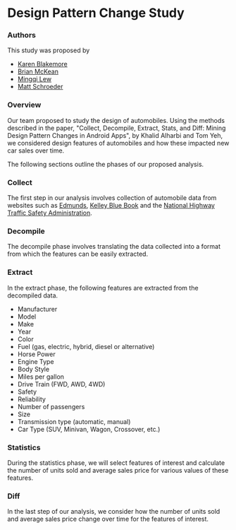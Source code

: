 # Design Pattern Change Study

### Authors

This study was proposed by
* [Karen Blakemore](https://github.com/kjblakemore)
* [Brian McKean](https://github.com/co-bri)
* [Mingqi Lew](https://github.com/Malaokia)
* [Matt Schroeder](https://github.com/mattschroeder97)

### Overview

Our team proposed to study the design of automobiles.  Using the methods described in the paper, "Collect, Decompile, Extract, Stats, and Diff: Mining Design Pattern Changes in Android Apps", by Khalid Alharbi and Tom Yeh, we considered design features of automobiles and how these impacted new car sales over time.

The following sections outline the phases of our proposed analysis.

### Collect

The first step in our analysis involves collection of automobile data from websites such as [Edmunds](http://www.edmunds.com), [Kelley Blue Book](http://www.kbb.com) and the [National Highway Traffic Safety Administration](http://www.nhtsa.gov/).

### Decompile

The decompile phase involves translating the data collected into a format from which the features can be easily extracted.

### Extract

In the extract phase, the following features are extracted from the decompiled data.

* Manufacturer
* Model
* Make
* Year
* Color
* Fuel (gas, electric, hybrid, diesel or alternative)
* Horse Power
* Engine Type
* Body Style
* Miles per gallon
* Drive Train (FWD, AWD, 4WD)
* Safety
* Reliability
* Number of passengers
* Size
* Transmission type (automatic, manual)
* Car Type (SUV, Minivan, Wagon, Crossover, etc.)

### Statistics

During the statistics phase, we will select features of interest and calculate the number of units sold and average sales price for various values of these features.

### Diff

In the last step of our analysis, we consider how the number of units sold and average sales price change over time for the features of interest.


